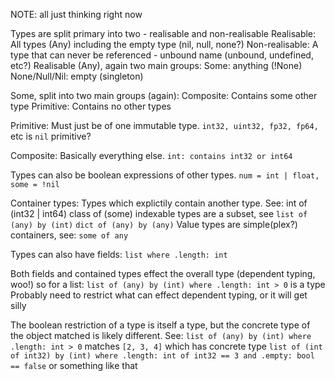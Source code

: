 NOTE: all just thinking right now

Types are split primary into two - realisable and non-realisable
Realisable: All types (Any) including the empty type (nil, null, none?)
Non-realisable: A type that can never be referenced - unbound name (unbound, undefined, etc?)
Realisable (Any), again two main groups:
    Some: anything (!None)
    None/Null/Nil: empty (singleton)

Some, split into two main groups (again):
    Composite: Contains some other type
    Primitive: Contains no other types

Primitive:
    Must just be of one immutable type. `int32, uint32, fp32, fp64,` etc
    is `nil` primitive?

Composite:
    Basically everything else. `int: contains int32 or int64`

Types can also be boolean expressions of other types. `num = int | float, some = !nil`

Container types:
    Types which explictily contain another type. See:
        int of (int32 | int64)
        class of (some)
        indexable types are a subset, see
        `list of (any) by (int)`
        `dict of (any) by (any)`
    Value types are simple(plex?) containers, see: `some of any`

Types can also have fields:
    `list where .length: int`


Both fields and contained types effect the overall type (dependent typing, woo!) so for a list:
    `list of (any) by (int) where .length: int > 0` is a type
    Probably need to restrict what can effect dependent typing, or it will get silly

The boolean restriction of a type is itself a type, but the concrete type of the object matched is likely different. See:
    `list of (any) by (int) where .length: int > 0` matches `[2, 3, 4]` which has concrete type `list of (int of int32) by (int) where .length: int of int32 == 3 and .empty: bool == false` or something like that
